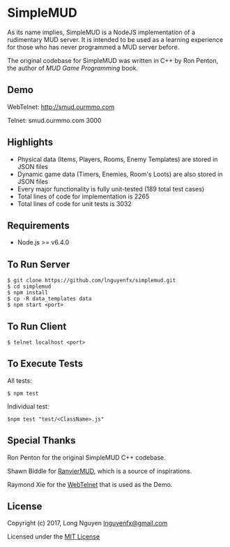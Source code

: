 # SimpleMUD

As its name implies, SimpleMUD is a NodeJS implementation of a rudimentary
MUD server. It is intended to be used as a learning experience for those who
has never programmed a MUD server before.

The original codebase for SimpleMUD was written in C++ by Ron Penton, the
author of _MUD Game Programming_ book.

## Demo

  WebTelnet: http://smud.ourmmo.com

  Telnet: smud.ourmmo.com 3000

## Highlights

* Physical data (Items, Players, Rooms, Enemy Templates) are stored in JSON files
* Dynamic game data (Timers, Enemies, Room's Loots) are also stored in JSON files
* Every major functionality is fully unit-tested (189 total test cases)
* Total lines of code for implementation is 2265
* Total lines of code for unit tests is 3032  

## Requirements

* Node.js >= v6.4.0

## To Run Server

    $ git clone https://github.com/lnguyenfx/simplemud.git
    $ cd simplemud
    $ npm install
    $ cp -R data_templates data
    $ npm start <port>

## To Run Client

    $ telnet localhost <port>

## To Execute Tests

All tests:

    $ npm test

Individual test:

    $npm test "test/<ClassName>.js"

## Special Thanks

Ron Penton for the original SimpleMUD C++ codebase.

Shawn Biddle for [RanvierMUD](http://ranviermud.com), which is a source of
inspirations.

Raymond Xie for the [WebTelnet](https://github.com/mudchina/webtelnet) that is
used as the Demo.

## License

Copyright (c) 2017, Long Nguyen <lnguyenfx@gmail.com>

Licensed under the [MIT License](../master/LICENSE.txt)
